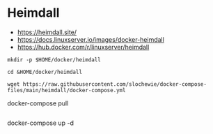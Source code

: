 # Heimdall
- https://heimdall.site/
- https://docs.linuxserver.io/images/docker-heimdall
- https://hub.docker.com/r/linuxserver/heimdall

```
mkdir -p $HOME/docker/heimdall
```
```
cd &HOME/docker/heimdall
```
```
wget https://raw.githubusercontent.com/slochewie/docker-compose-files/main/heimdall/docker-compose.yml
```
docker-compose pull
```
```
docker-compose up -d
```
